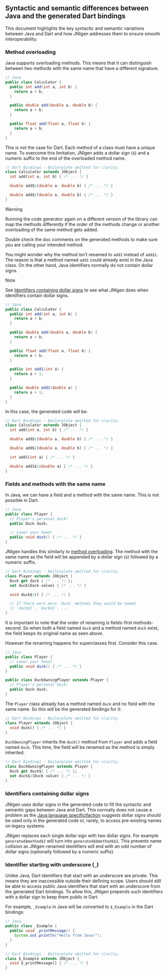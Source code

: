 ## Syntactic and semantic differences between Java and the generated Dart bindings

This document highlights the key syntactic and semantic variations between Java
and Dart and how JNIgen addresses them to ensure smooth interoperability.

### Method overloading

Java supports overloading methods. This means that it can distinguish between
two methods with the same name that have a different signature.

```java
// Java
public class Calculator {
  public int add(int a, int b) {
    return a + b;
  }

  public double add(double a, double b) {
    return a + b;
  }

  public float add(float a, float b) {
    return a + b;
  }
}
```

This is not the case for Dart. Each method of a class must have a unique name.
To overcome this limitation, JNIgen adds a dollar sign (`$`) and a numeric
suffix to the end of the overloaded method name.

```dart
// Dart Bindings - Boilerplate omitted for clarity.
class Calculator extends JObject {
  int add(int a, int b) { /* ... */ }

  double add$1(double a, double b) { /* ... */ }

  double add$2(double a, double b) { /* ... */ }
}
```

> [!WARNING]  
> Running the code generator again on a different version of the library can map
> the methods differently if the order of the methods change or another
> overloading of the same method gets added.
>
> Double check the doc comments on the generated methods to make sure you are
> calling your intended method.

You might wonder why the method isn't renamed to `add1` instead of `add$1`. The
reason is that a method named `add1` could already exist in the Java class. On
the other hand, Java identifiers normally do not contain dollar signs.

> [!NOTE]  
> See
> [Identifiers containing dollar signs](#identifiers-containing-dollar-signs) to
> see what JNIgen does when identifiers contain dollar signs.

```java
// Java
public class Calculator {
  public int add(int a, int b) {
    return a + b;
  }

  public double add(double a, double b) {
    return a + b;
  }

  public float add(float a, float b) {
    return a + b;
  }

  public int add1(int a) {
    return a + 1;
  }

  public double add1(double a) {
    return a + 1;
  }
}
```

In this case, the generated code will be:

```dart
// Dart Bindings - Boilerplate omitted for clarity.
class Calculator extends JObject {
  int add(int a, int b) { /* ... */ }

  double add$1(double a, double b) { /* ... */ }

  double add$2(double a, double b) { /* ... */ }

  int add1(int a) { /* ... */ }

  double add1$1(double a) { /* ... */ }
}
```

### Fields and methods with the same name

In Java, we can have a field and a method with the same name. This is not
possible in Dart.

```java
// Java
public class Player {
  // Player's personal duck!
  public Duck duck;

  // Lower your head!
  public void duck() { /* ... */ }
}
```

JNIgen handles this similarly to [method overloading](#method-overloading). The
method with the same name as the field will be appended by a dollar sign (`$`)
followed by a numeric suffix.

```dart
// Dart Bindings - Boilerplate omitted for clarity.
class Player extends JObject {
  Duck get duck { /* ... */ };
  set duck(Duck value) { /* ... */ }

  void duck$1() { /* ... */ }

  // If there were more `duck` methods they would be named
  // `duck$2`, `duck$3`, ...
}
```

It is important to note that the order of renaming is fields-first
methods-second. So when both a field named `duck` and a method named `duck`
exist, the field keeps its original name as seen above.

However the renaming happens for superclasses first. Consider this case.

```java
// Java
public class Player {
  // Lower your head!
  public void duck() { /* ... */ }
}

public class DuckOwningPlayer extends Player {
  // Player's personal duck!
  public Duck duck;
}
```

The `Player` class already has a method named `duck` and no field with the same
name. So this will be the generated bindings for it:

```dart
// Dart Bindings - Boilerplate omitted for clarity.
class Player extends JObject {
  void duck() { /* ... */ }
}
```

`DuckOwningPlayer` inherits the `duck()` method from `Player` and adds a field
named `duck`. This time, the field will be renamed as the method is simply
inherited.

```dart
// Dart Bindings - Boilerplate omitted for clarity.
class DuckOwningPlayer extends Player {
  Duck get duck$1 { /* ... */ };
  set duck$1(Duck value) { /* ... */ }
}
```

### Identifiers containing dollar signs

JNIgen uses dollar signs in the generated code to fill the syntactic and
semantic gaps between Java and Dart. This normally does not cause a problem as
the
[Java language specificifaction](https://docs.oracle.com/javase/specs/jls/se11/html/jls-3.html#jls-3.8)
suggests dollar signs should be used only in the generated code or, rarely, to
access pre-existing names on legacy systems.

JNIgen replaces each single dollar sign with two dollar signs. For example
`generated$method$2` will turn into `generated$$method$$2`. This prevents name
collision as JNIgen-renamed identifiers will end with an odd number of dollar
signs (optionally followed by a numeric suffix).

### Identifier starting with underscore (`_`)

Unlike Java, Dart identifiers that start with an underscore are private. This
means they are inaccessible outside their defining scope. Users should still be
able to access public Java identifiers that start with an underscore from the
generated Dart bindings. To allow this, JNIgen prepends such identifiers with a
dollar sign to keep them public in Dart.

For example, `_Example` in Java will be converted to `$_Example` in the Dart
bindings:

```java
// Java
public class _Example {
  public void _printMessage() {
    System.out.println("Hello from Java!");
  }
}
```

```dart
// Dart Bindings - Boilerplate omitted for clarity.
class $_Example extends JObject {
  void $_printMessage() { /* ... */ }
}
```
